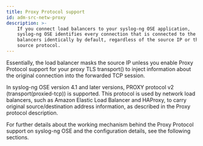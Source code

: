 ```yaml
---
title: Proxy Protocol support
id: adm-src-netw-proxy
description: >-
    If you connect load balancers to your syslog-ng OSE application,
    syslog-ng OSE identifies every connection that is connected to the load
    balancers identically by default, regardless of the source IP or the
    source protocol. 
---
```


Essentially, the load balancer masks the source IP
unless you enable Proxy Protocol
support for your proxy TLS transport() to inject information about the original
connection into the forwarded TCP session.

In syslog-ng OSE version 4.1 and later versions, PROXY protocol v2 (transport(proxied-tcp)) is supported. This protocol is used by network load balancers, such as Amazon Elastic Load Balancer and HAProxy, to carry original source/destination address information, as described in the Proxy protocol description.

For further details about the working mechanism behind the Proxy
Protocol support on syslog-ng OSE and the configuration details, see the
following sections.
